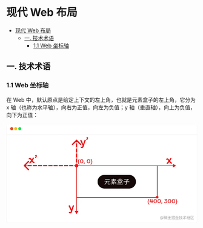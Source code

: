 # 现代 Web 布局

<!-- @import "[TOC]" {cmd="toc" depthFrom=1 depthTo=6 orderedList=false} -->

<!-- code_chunk_output -->

- [现代 Web 布局](#-现代-web-布局-)
  - [一. 技术术语](#-一-技术术语-)
    - [1.1 Web 坐标轴](#-11-web-坐标轴-)

<!-- /code_chunk_output -->

## 一. 技术术语

### 1.1 Web 坐标轴

在 Web 中，默认原点是给定上下文的左上角，也就是元素盒子的左上角，它分为 x 轴（也称为水平轴），向右为正值，向左为负值；y 轴（垂直轴），向上为负值，向下为正值：

![Web坐标轴](./image/Web%E5%9D%90%E6%A0%87%E8%BD%B4.webp)

